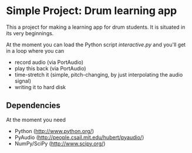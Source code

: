 # Simple Project: Drum learning app

This a project for making a learning app for drum students. It is situated in its very beginnings.

At the moment you can load the Python script *interactive.py* and you'll get in a loop where you can
- record audio (via PortAudio)
- play this back (via PortAudio)
- time-stretch it (simple, pitch-changing, by just interpolating the audio signal)
- writing it to hard disk

## Dependencies
At the moment you need
- Python (http://www.python.org/)
- PyAudio (http://people.csail.mit.edu/hubert/pyaudio/)
- NumPy/SciPy (http://www.scipy.org/)

